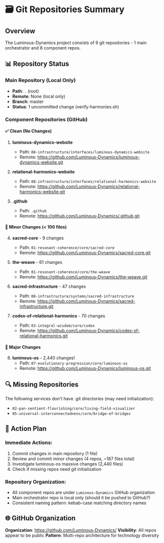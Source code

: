 # 🗃️ Git Repositories Summary

## Overview
The Luminous-Dynamics project consists of 9 git repositories - 1 main orchestrator and 8 component repos.

## 📊 Repository Status

### Main Repository (Local Only)
- **Path**: `.` (root)
- **Remote**: None (local only)
- **Branch**: master
- **Status**: 1 uncommitted change (verify-harmonies.sh)

### Component Repositories (GitHub)

#### ✅ Clean (No Changes)
1. **luminous-dynamics-website**
   - Path: `08-infrastructure/interfaces/luminous-dynamics-website`
   - Remote: https://github.com/Luminous-Dynamics/luminous-dynamics-website.git
   
2. **relational-harmonics-website**
   - Path: `08-infrastructure/interfaces/relational-harmonics-website`
   - Remote: https://github.com/Luminous-Dynamics/relational-harmonics-website.git

3. **.github**
   - Path: `.github`
   - Remote: https://github.com/Luminous-Dynamics/.github.git

#### 🔸 Minor Changes (< 100 files)
4. **sacred-core** - 9 changes
   - Path: `01-resonant-coherence/core/sacred-core`
   - Remote: https://github.com/Luminous-Dynamics/sacred-core.git

5. **the-weave** - 61 changes
   - Path: `01-resonant-coherence/core/the-weave`
   - Remote: https://github.com/Luminous-Dynamics/the-weave.git

6. **sacred-infrastructure** - 47 changes
   - Path: `08-infrastructure/systems/sacred-infrastructure`
   - Remote: https://github.com/Luminous-Dynamics/sacred-infrastructure.git

7. **codex-of-relational-harmonics** - 70 changes
   - Path: `03-integral-wisdom/core/codex`
   - Remote: https://github.com/Luminous-Dynamics/codex-of-relational-harmonics.git

#### 🚨 Major Changes
8. **luminous-os** - 2,440 changes!
   - Path: `07-evolutionary-progression/core/luminous-os`
   - Remote: https://github.com/Luminous-Dynamics/luminous-os.git

## 🔍 Missing Repositories
The following services don't have .git directories (may need initialization):
- `02-pan-sentient-flourishing/core/living-field-visualizer`
- `05-universal-interconnectedness/core/bridge-of-bridges`

## 📝 Action Plan

### Immediate Actions:
1. Commit changes in main repository (1 file)
2. Review and commit minor changes (4 repos, ~187 files total)
3. Investigate luminous-os massive changes (2,440 files)
4. Check if missing repos need git initialization

### Repository Organization:
- All component repos are under `Luminous-Dynamics` GitHub organization
- Main orchestrator repo is local only (should it be pushed to GitHub?)
- Consistent naming pattern: kebab-case matching directory names

## 🌐 GitHub Organization
**Organization**: https://github.com/Luminous-Dynamics/
**Visibility**: All repos appear to be public
**Pattern**: Multi-repo architecture for technology diversity